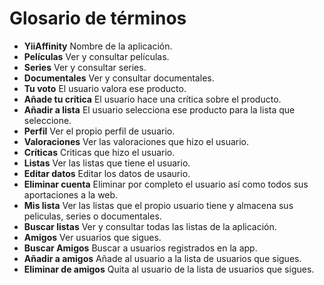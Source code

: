 # Glosario de términos

* **YiiAffinity** Nombre de la aplicación.
* **Películas** Ver y consultar películas.
* **Series** Ver y consultar series.
* **Documentales** Ver y consultar documentales.
* **Tu voto** El usuario valora ese producto.
* **Añade tu crítica** El usuario hace una crítica sobre el producto.
* **Añadir a lista** El usuario selecciona ese producto para la lista que seleccione.
* **Perfil** Ver el propio perfil de usuario.
* **Valoraciones** Ver las valoraciones que hizo el usuario.
* **Críticas** Criticas que hizo el usuario.
* **Listas** Ver las listas que tiene el usuario.
* **Editar datos** Editar los datos de usaurio.
* **Eliminar cuenta** Eliminar por completo el usuario así como todos sus aportaciones a la web.
* **Mis lista** Ver las listas que el propio usuario tiene y almacena sus peliculas, series o documentales.
* **Buscar listas** Ver y consultar todas las listas de la aplicación.
* **Amigos** Ver usuarios que sigues.
* **Buscar Amigos** Buscar a usuarios registrados en la app.
* **Añadir a amigos** Añade al usuario a la lista de usuarios que sigues.
* **Eliminar de amigos** Quita al usuario de la lista de usuarios que sigues.
